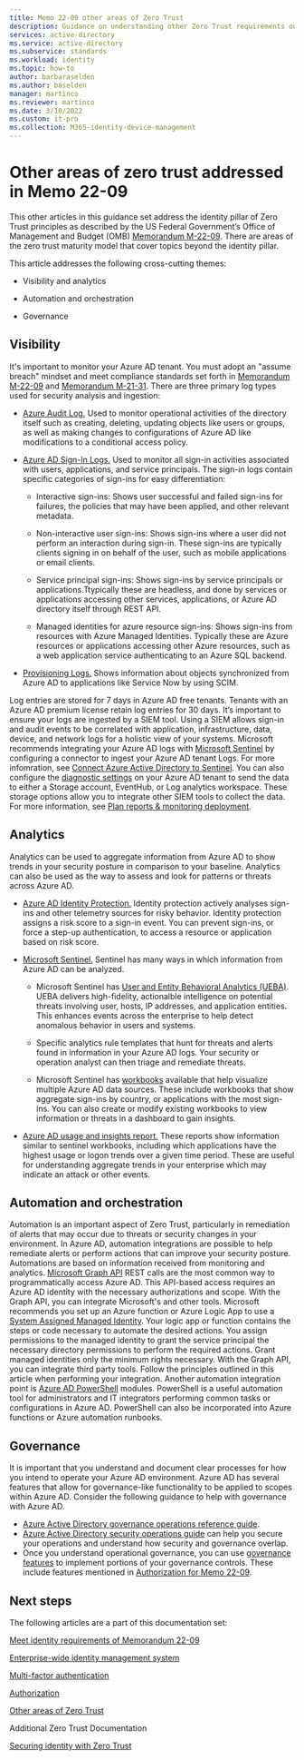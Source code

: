```yaml
---
title: Memo 22-09 other areas of Zero Trust
description: Guidance on understanding other Zero Trust requirements outlined in US government OMB memorandum 22-09
services: active-directory 
ms.service: active-directory
ms.subservice: standards
ms.workload: identity
ms.topic: how-to
author: barbaraselden
ms.author: baselden
manager: martinco
ms.reviewer: martinco
ms.date: 3/10/2022
ms.custom: it-pro
ms.collection: M365-identity-device-management
---
```


# Other areas of zero trust addressed in Memo 22-09

This other articles in this guidance set address the identity pillar of Zero Trust principles as described by the US Federal Government’s Office of Management and Budget (OMB) [Memorandum M-22-09](https://www.whitehouse.gov/wp-content/uploads/2022/01/M-22-09.pdf). There are areas of the zero trust maturity model that cover topics beyond the identity pillar. 

This article addresses the following cross-cutting themes:

* Visibility and analytics

* Automation and orchestration

* Governance 

## Visibility
It's important to monitor your Azure AD tenant. You must adopt an "assume breach" mindset and meet compliance standards set forth in [Memorandum M-22-09](https://www.whitehouse.gov/wp-content/uploads/2022/01/M-22-09.pdf) and [Memorandum M-21-31](https://www.whitehouse.gov/wp-content/uploads/2021/M-21-31). There are three primary log types used for security analysis and ingestion:

* [Azure Audit Log.](../reports-monitoring/concept-audit-logs.md) Used to monitor operational activities of the directory itself such as creating, deleting, updating objects like users or groups, as well as making changes to configurations of Azure AD like modifications to a conditional access policy.

* [Azure AD Sign-In Logs.](../reports-monitoring/concept-all-sign-ins.md) Used to monitor all sign-in activities associated with users, applications, and service principals. The sign-in logs contain specific categories of sign-ins for easy differentiation:

   * Interactive sign-ins: Shows user successful and failed sign-ins for failures, the policies that may have been applied, and other relevant metadata.

   *  Non-interactive user sign-ins: Shows sign-ins where a user did not perform an interaction during sign-in. These sign-ins are typically clients signing in on behalf of the user, such as mobile applications or email clients.

  *  Service principal sign-ins: Shows sign-ins by service principals or applications.Ttypically these are headless, and done by services or applications accessing other services, applications, or Azure AD directory itself through REST API.

   *  Managed identities for azure resource sign-ins: Shows sign-ins from resources with Azure Managed Identities. Typically these are Azure resources or applications accessing other Azure resources, such as a web application service authenticating to an Azure SQL backend. 

*  [Provisioning Logs.](../reports-monitoring/concept-provisioning-logs.md) Shows information about objects synchronized from Azure AD to applications like Service Now by using SCIM. 

Log entries are stored for 7 days in Azure AD free tenants. Tenants with an Azure AD premium license retain log entries for 30 days. It’s important to ensure your logs are ingested by a SIEM tool. Using a SIEM allows sign-in and audit events to be correlated with application, infrastructure, data, device, and network logs for a holistic view of your systems. Microsoft recommends integrating your Azure AD logs with [Microsoft Sentinel](../../sentinel/overview.md) by configuring a connector to ingest your Azure AD tenant Logs. 
For more infomration, see [Connect Azure Active Directory to Sentinel](../../sentinel/connect-azure-active-directory.md). 
You can also configure the [diagnostic settings](../reports-monitoring/overview-monitoring.md) on your Azure AD tenant to send the data to either a Storage account, EventHub, or Log analytics workspace. These storage options allow you to integrate other SIEM tools to collect the data. For more information, see [Plan reports & monitoring deployment](../reports-monitoring/plan-monitoring-and-reporting.md).

## Analytics

Analytics can be used to aggregate information from Azure AD to show trends in your security posture in comparison to your baseline. Analytics can also be used as the way to assess and look for patterns or threats across Azure AD.

* [Azure AD Identity Protection.](../identity-protection/overview-identity-protection.md) Identity protection actively analyses sign-ins and other telemetry sources for risky behavior. Identity protection assigns a risk score to a sign-in event. You can prevent sign-ins, or force a step-up authentication, to access a resource or application based on risk score.

* [Microsoft Sentinel.](../../sentinel/get-visibility.md) Sentinel has many ways in which information from Azure AD can be analyzed. 

   * Microsoft Sentinel has [User and Entity Behavioral Analytics (UEBA)](../../sentinel/identify-threats-with-entity-behavior-analytics.md). UEBA delivers high-fidelity, actionalble intelligence on potential threats involving user, hosts, IP addresses, and application entities. This enhances events across the enterprise to help detect anomalous behavior in users and systems. 

   * Specific analytics rule templates that hunt for threats and alerts found in information in your Azure AD logs. Your security or operation analyst can then triage and remediate threats.

   * Microsoft Sentinel has [workbooks](../../sentinel/top-workbooks.md) available that help visualize multiple Azure AD data sources. These include workbooks that show aggregate sign-ins by country, or applications with the most sign-ins. You can also create or modify existing workbooks to view information or threats in a dashboard to gain insights. 

* [Azure AD usage and insights report.](../reports-monitoring/concept-usage-insights-report.md) These reports show information similar to sentinel workbooks, including which applications have the highest usage or logon trends over a given time period. These are useful for understanding aggregate trends in your enterprise which may indicate an attack or other events. 

## Automation and orchestration

Automation is an important aspect of Zero Trust, particularly in remediation of alerts that may occur due to threats or security changes in your environment. In Azure AD, automation integrations are possible to help remediate alerts or perform actions that can improve your security posture. Automations are based on information received from monitoring and analytics. 
[Microsoft Graph API](../develop/microsoft-graph-intro.md) REST calls are the most common way to programmatically access Azure AD. This API-based access requires an Azure AD identity with the necessary authorizations and scope. With the Graph API, you can integrate Microsoft's and other tools. Microsoft recommends you set up an Azure function or Azure Logic App to use a [System Assigned Managed Identity](../managed-identities-azure-resources/overview.md). Your logic app or function contains the steps or code necessary to automate the desired actions. You assign permissions to the managed identity to grant the service principal the necessary directory permissions to perform the required actions. Grant managed identities only the minimum rights necessary. With the Graph API, you can integrate third party tools. Follow the principles outlined in this article when performing your integration. 
Another automation integration point is [Azure AD PowerShell](/powershell/azure/active-directory/overview?view=azureadps-2.0) modules. PowerShell is a useful automation tool for administrators and IT integrators performing common tasks or configurations in Azure AD. PowerShell can also be incorporated into Azure functions or Azure automation runbooks. 

## Governance

It is important that you understand and document clear processes for how you intend to operate your Azure AD environment. Azure AD has several features that allow for governance-like functionality to be applied to scopes within Azure AD. Consider the following guidance to help with governance with Azure AD.

* [Azure Active Directory governance operations reference guide](../fundamentals/active-directory-ops-guide-govern.md). 
* [Azure Active Directory security operations guide](../fundamentals/security-operations-introduction.md) can help you secure your operations and understand how security and governance overlap.
* Once you understand operational governance, you can use [governance features](../governance/identity-governance-overview.md) to implement portions of your governance controls. These include features mentioned in [Authorization for Memo 22-09](memo-22-09-authorization.md). 

 
## Next steps

The following articles are a part of this documentation set:

[Meet identity requirements of Memorandum 22-09](memo-22-09-meet-identity-requirements.md)

[Enterprise-wide identity management system](memo-22-09-enterprise-wide-identity-management-system.md)

[Multi-factor authentication](memo-22-09-multi-factor-authentication.md)

[Authorization](memo-22-09-authorization.md)

[Other areas of Zero Trust](memo-22-09-other-areas-zero-trust.md)

Additional Zero Trust Documentation

[Securing identity with Zero Trust](/security/zero-trust/deploy/identity)
